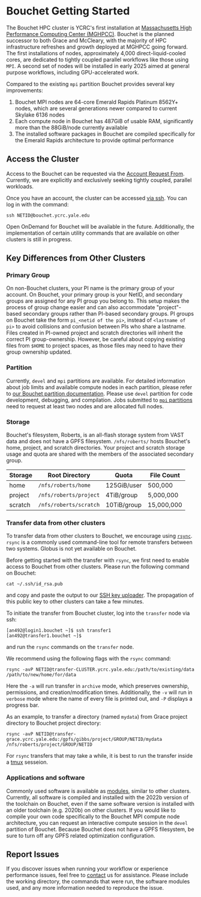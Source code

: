 # Bouchet Getting Started

The Bouchet HPC cluster is YCRC's first installation at [Massachusetts High Performance Computing Center (MGHPCC)](https://research.computing.yale.edu/about/yale-joins-mghpcc). 
Bouchet is the planned successor to both Grace and McCleary, with the majority of HPC infrastructure refreshes and growth deployed at MGHPCC going forward.
The first installations of nodes, approximately 4,000 direct-liquid-cooled cores, are dedicated to tightly coupled parallel workflows like those using `MPI`. 
A second set of nodes will be installed in early 2025 aimed at general purpose workflows, including GPU-accelerated work. 

Compared to the existing `mpi` partition Bouchet provides several key improvements:

1. Bouchet MPI nodes are 64-core Emerald Rapids Platinum 8562Y+ nodes, which are several generations newer compared to current Skylake 6136 nodes 
2. Each compute node in Bouchet has 487GiB of usable RAM, significantly more than the 88GiB/node currently available
3. The installed software packages in Bouchet are compiled specifically for the Emerald Rapids architecture to provide optimal performance

## Access the Cluster

Access to the Bouchet can be requested via the [Account Request From](https://research.computing.yale.edu/support/hpc/account-request). Currently, we are explicitly and exclusively seeking tightly coupled, parallel workloads.

Once you have an account, the cluster can be accessed [via ssh](/clusters-at-yale/access). 
You can log in with the command:

```
ssh NETID@bouchet.ycrc.yale.edu
```

Open OnDemand for Bouchet will be available in the future. Additionally, the implementation of certain utility commands that are available on other clusters is still in progress.  

## Key Differences from Other Clusters

### Primary Group

On non-Bouchet clusters, your PI name is the primary group of your account. 
On Bouchet, your primary group is your NetID, and secondary groups are assigned for any PI group you belong to.
This setup makes the process of group change easier and can also accommodate 
"project"-based secondary groups rather than PI-based secondary groups.
PI groups on Bouchet take the form `pi_<netid of the pi>`, instead of `<lastname of pi>` to avoid collisions and confusion between PIs who share a lastname.    
Files created in PI-owned project and scratch directories will inherit the correct PI group-ownership.
However, be careful about copying existing files from `$HOME` to project spaces, as those files may need to have their group ownership updated.

### Partition

Currently, `devel` and `mpi` partitions are available. 
For detailed information about job limits and available compute nodes in each 
partition, please refer to [our Bouchet partition documentation](/clusters/bouchet/#partitions-and-hardware). 
Please use `devel` partition for code development, debugging, and compilation. 
Jobs submitted to [`mpi` partitions](/clusters-at-yale/job-scheduling/mpi/) need to request at least two nodes and are allocated full nodes.   

### Storage

Bouchet's filesystem, Roberts, is an all-flash storage system from VAST data and does not have a GPFS filesystem. 
`/nfs/roberts/` hosts Bouchet's home, project, and scratch directories. 
Your project and scratch storage usage and quota are shared with the members of the associated secondary group.
 

|Storage         | Root Directory            | Quota                                   | File Count | 
|----------------|---------------------------|-----------------------------------------|------------|
| home           | `/nfs/roberts/home`       | 125GiB/user                             | 500,000    | 
| project        | `/nfs/roberts/project`    | 4TiB/group                              | 5,000,000  | 
| scratch        | `/nfs/roberts/scratch`    | 10TiB/group                             | 15,000,000 |


### Transfer data from other clusters

To transfer data from other clusters to Bouchet, we encourage using [`rsync`](/data/transfer/#rsync). 
`rsync` is a commonly used command-line tool for remote transfers between two systems. 
Globus is not yet available on Bouchet.

Before getting started with the transfer with `rsync`, we first need to enable access to Bouchet from other clusters. 
Please run the following command on Bouchet:

```
cat ~/.ssh/id_rsa.pub
```

and copy and paste the output to our [SSH key uploader](https://sshkeys.ycrc.yale.edu/). 
The propagation of this public key to other clusters can take a few minutes. 

To initiate the transfer from Bouchet cluster, log into the `transfer` node via ssh:

```
[an492@login1.bouchet ~]$ ssh transfer1
[an492@transfer1.bouchet ~]$
```
and run the `rsync` commands on the `transfer` node. 

We recommend using the following flags with the `rsync` command:
```
rsync -avP NETID@transfer-CLUSTER.ycrc.yale.edu:/path/to/existing/data /path/to/new/home/for/data
```
Here the `-a` will run transfer in `archive` mode, which preserves ownership, permissions, and creation/modification times. Additionally, the `-v` will run in `verbose` mode where the name of every file is printed out, and `-P` displays a progress bar. 

As an example, to transfer a directory (named `mydata`) from Grace project directory to Bouchet project directory:
```
rsync -avP NETID@transfer-grace.ycrc.yale.edu:/gpfs/gibbs/project/GROUP/NETID/mydata /nfs/roberts/project/GROUP/NETID 
```

For `rsync` transfers that may take a while, it is best to run the transfer inside a [tmux](https://docs.ycrc.yale.edu/clusters-at-yale/guides/tmux/) sesseion. 


### Applications and software

Commonly used software is available as [modules](/applications/modules/), similar to other clusters. 
Currently, all software is compiled and installed with the 2022b version of the toolchain on Bouchet, even if the same software version is installed with an older toolchain (e.g. 2020b) on other clusters.
If you would like to compile your own code specifically to the Bouchet MPI compute node architecture, you can request an interactive compute session in the `devel` partition of Bouchet. 
Because Bouchet does not have a GPFS filesystem, be sure to turn off any GPFS related optimization configuration. 


## Report Issues

If you discover issues when running your workflow or experience performance issues, feel free to [contact](/) us for assistance. 
Please include the working directory, the commands that were run, the software modules used, and any more information needed to reproduce the issue.






  
